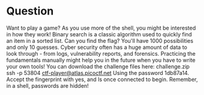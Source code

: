 # Question
Want to play a game? As you use more of the shell, you might be interested in how they work! Binary search is a classic algorithm used to quickly find an item in a sorted list. Can you find the flag? You'll have 1000 possibilities and only 10 guesses.
Cyber security often has a huge amount of data to look through - from logs, vulnerability reports, and forensics. Practicing the fundamentals manually might help you in the future when you have to write your own tools!
You can download the challenge files here:
challenge.zip
ssh -p 53804 ctf-player@atlas.picoctf.net
Using the password 1db87a14. Accept the fingerprint with yes, and ls once connected to begin. Remember, in a shell, passwords are hidden!